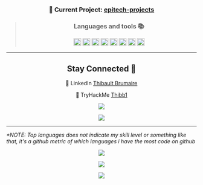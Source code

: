 <h3 align="center"> 🚩 Current Project: <a href = "https://github.com/Thibb1/epitech-projects">epitech-projects</a></h3>

<blockquote  align="center">
  <h3 align="center">Languages and tools 📚</h3>
  <p align="center">
    <a href = "https://github.com/tuvtran/project-based-learning#cc"><img height="20" src="https://cdn.jsdelivr.net/npm/programming-languages-logos/src/c/c.png"></a>
    <a href = "https://www.python.org/"><img height="20" src="https://cdn.jsdelivr.net/npm/programming-languages-logos/src/python/python.png"></a>
    <a href = "https://www.markdownguide.org/basic-syntax/"><img height="20" src="https://api.nuget.org/v3-flatcontainer/westwind.aspnetcore.markdown/3.4.5/icon"></a>
    <a href = "https://code.visualstudio.com/docs/introvideos/basics"><img height="20" src="https://cdn.svgporn.com/logos/visual-studio-code.svg"></a>
    <a href = "https://www.kali.org/"><img height="20" src="https://img.icons8.com/color/240/000000/kali-linux.png"></a>
    <a href = "https://www.perltutorial.org/"><img height="20" src="https://cdn.svgporn.com/logos/perl.svg"></a>
    <a href = "https://www.typescriptlang.org/docs/"><img height="20" src="https://cdn.jsdelivr.net/npm/programming-languages-logos@0.0.3/src/typescript/typescript.svg"></a>
    <a href = "https://angular.io/docs"><img height="20" src="https://avatars.githubusercontent.com/u/139426?s=200&v=4"></a>
  </p>
</blockquote>

---

<h2 align="center">Stay Connected 💬</h2>

<p align="center">💼 LinkedIn <a href = "https://www.linkedin.com/in/thibault-brumaire">Thibault Brumaire</a></p>

<p align="center">🔐 TryHackMe <a href = "https://www.tryhackme.com/p/Thibb1">Thibb1</a></p>

<p align="center"><a href = "https://github.com/Thibb1"><img src="https://img.shields.io/github/followers/thibb1?style=social"></a></p>
<p align="center"><a href = "https://github.com/Thibb1"><img src="https://komarev.com/ghpvc/?username=Thibb1&color=blueviolet"></a></p>

---

<i>*NOTE: Top languages does not indicate my skill level or something like that, it's a github metric of which languages i have the most code on github</i>

<p align="center">
  <a href="https://github.com/thibb1">
    <img src="https://github-readme-stats.vercel.app/api?username=thibb1&show_icons=true&count_private=true&cache_seconds=1800&icon_color=2d77dc&title_color=2d77dc&text_color=ffffff&bg_color=0d1117" />
  </a>
</p>

<p align="center">
  <a href="https://github.com/thibb1">
    <img src="https://github-readme-stats.vercel.app/api/top-langs/?username=thibb1&layout=compact&icon_color=2d77dc&title_color=2d77dc&text_color=ffffff&bg_color=0d1117&hide=html" />
  </a>
</p>

<p align="center">
  <a href="https://github.com/thibb1">
    <img src="https://github-readme-stats.vercel.app/api/wakatime?username=Thibb1&title_color=2d77dc&bg_color=0d1117&text_color=ffffff" />
  </a>
</p>
